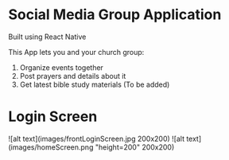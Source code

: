 # Social Media Group Application 
Built using React Native

This App lets you and your church group:
1. Organize events together
2. Post prayers and details about it
3. Get latest bible study materials (To be added)

# Login Screen
![alt text](images/frontLoginScreen.jpg 200x200)
![alt text](images/homeScreen.png "height=200" 200x200)
